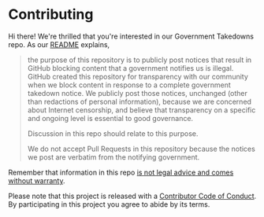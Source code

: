 # Contributing

Hi there! We're thrilled that you're interested in our Government Takedowns repo. As our [README](README.md#contributing) explains, 
>the purpose of this repository is to publicly post notices that result in GitHub blocking content that a government notifies us is illegal. GitHub created this repository for transparency with our community when we block content in response to a complete government takedown notice. We publicly post those notices, unchanged (other than redactions of personal information), because we are concerned about Internet censorship, and believe that transparency on a specific and ongoing level is essential to good governance. 
>
>Discussion in this repo should relate to this purpose. 
>
>We do not accept Pull Requests in this repository because the notices we post are verbatim from the notifying government.

Remember that information in this repo [is not legal advice and comes without warranty](README.md#disclaimer).

Please note that this project is released with a [Contributor Code of Conduct](CODE_OF_CONDUCT.md). By participating in this project you agree to abide by its terms.
